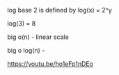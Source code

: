 log base 2 is defined by log(x) = 2^y

log(3) = 8

big o(n) - linear scale 

big o log(n) - 

https://youtu.be/ho1eFp1nDEo